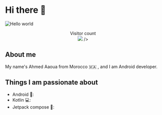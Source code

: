 # Hi there 👋

<img src="https://raw.githubusercontent.com/sagar-viradiya/sagar-viradiya/master/resources/banner.png" alt="Hello world">

<p align="center"> 
  Visitor count<br>
  <img src="https://github-readme-stats.vercel.app/api?username=3owa&show_icons=true&title_color=ffffff&icon_color=34abeb&text_color=daf7dc&bg_color=151515" /> />
</p>

## About me

My name's Ahmed Aaoua from Morocco :morocco: , and I am Android developer.

## Things I am passionate about
- Android 🤖:
- Kotlin 💻:
- Jetpack compose 💚:








